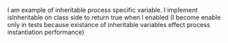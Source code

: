 I am example of inheritable process specific variable.
I implement isInheritable on class side to return true when I enabled (I become enable only in tests because existance of inheritable variables effect process instantiation performance)